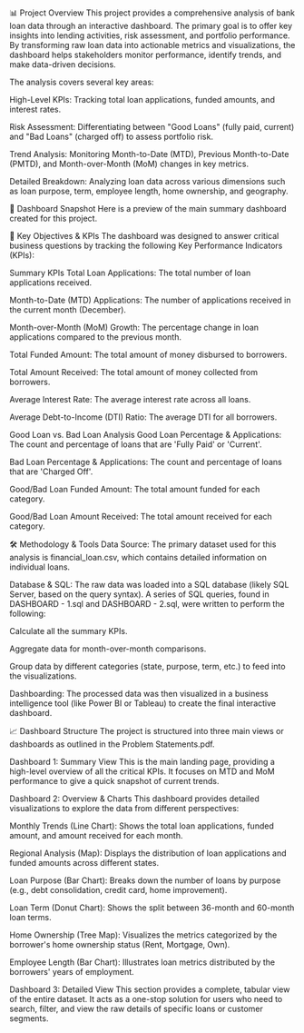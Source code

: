 📊 Project Overview
This project provides a comprehensive analysis of bank loan data through an interactive dashboard. The primary goal is to offer key insights into lending activities, risk assessment, and portfolio performance. By transforming raw loan data into actionable metrics and visualizations, the dashboard helps stakeholders monitor performance, identify trends, and make data-driven decisions.

The analysis covers several key areas:

High-Level KPIs: Tracking total loan applications, funded amounts, and interest rates.

Risk Assessment: Differentiating between "Good Loans" (fully paid, current) and "Bad Loans" (charged off) to assess portfolio risk.

Trend Analysis: Monitoring Month-to-Date (MTD), Previous Month-to-Date (PMTD), and Month-over-Month (MoM) changes in key metrics.

Detailed Breakdown: Analyzing loan data across various dimensions such as loan purpose, term, employee length, home ownership, and geography.

📸 Dashboard Snapshot
Here is a preview of the main summary dashboard created for this project.

🎯 Key Objectives & KPIs
The dashboard was designed to answer critical business questions by tracking the following Key Performance Indicators (KPIs):

Summary KPIs
Total Loan Applications: The total number of loan applications received.

Month-to-Date (MTD) Applications: The number of applications received in the current month (December).

Month-over-Month (MoM) Growth: The percentage change in loan applications compared to the previous month.

Total Funded Amount: The total amount of money disbursed to borrowers.

Total Amount Received: The total amount of money collected from borrowers.

Average Interest Rate: The average interest rate across all loans.

Average Debt-to-Income (DTI) Ratio: The average DTI for all borrowers.

Good Loan vs. Bad Loan Analysis
Good Loan Percentage & Applications: The count and percentage of loans that are 'Fully Paid' or 'Current'.

Bad Loan Percentage & Applications: The count and percentage of loans that are 'Charged Off'.

Good/Bad Loan Funded Amount: The total amount funded for each category.

Good/Bad Loan Amount Received: The total amount received for each category.

🛠️ Methodology & Tools
Data Source: The primary dataset used for this analysis is financial_loan.csv, which contains detailed information on individual loans.

Database & SQL: The raw data was loaded into a SQL database (likely SQL Server, based on the query syntax). A series of SQL queries, found in DASHBOARD - 1.sql and DASHBOARD - 2.sql, were written to perform the following:

Calculate all the summary KPIs.

Aggregate data for month-over-month comparisons.

Group data by different categories (state, purpose, term, etc.) to feed into the visualizations.

Dashboarding: The processed data was then visualized in a business intelligence tool (like Power BI or Tableau) to create the final interactive dashboard.

📈 Dashboard Structure
The project is structured into three main views or dashboards as outlined in the Problem Statements.pdf.

Dashboard 1: Summary View
This is the main landing page, providing a high-level overview of all the critical KPIs. It focuses on MTD and MoM performance to give a quick snapshot of current trends.

Dashboard 2: Overview & Charts
This dashboard provides detailed visualizations to explore the data from different perspectives:

Monthly Trends (Line Chart): Shows the total loan applications, funded amount, and amount received for each month.

Regional Analysis (Map): Displays the distribution of loan applications and funded amounts across different states.

Loan Purpose (Bar Chart): Breaks down the number of loans by purpose (e.g., debt consolidation, credit card, home improvement).

Loan Term (Donut Chart): Shows the split between 36-month and 60-month loan terms.

Home Ownership (Tree Map): Visualizes the metrics categorized by the borrower's home ownership status (Rent, Mortgage, Own).

Employee Length (Bar Chart): Illustrates loan metrics distributed by the borrowers' years of employment.

Dashboard 3: Detailed View
This section provides a complete, tabular view of the entire dataset. It acts as a one-stop solution for users who need to search, filter, and view the raw details of specific loans or customer segments.

